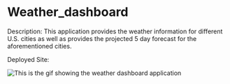 # Weather_dashboard
Description: This application provides the weather information for different U.S. cities as well as provides the projected 5 day forecast for the aforementioned cities. 

Deployed Site: 


![This is the gif showing the weather dashboard application](/assets/weather_app.gif)
